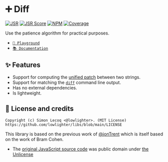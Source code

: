 # ➕ Diff

[![JSR](https://jsr.io/badges/@libs/diff)](https://jsr.io/@libs/diff) [![JSR Score](https://jsr.io/badges/@libs/diff/score)](https://jsr.io/@libs/diff)
[![NPM](https://img.shields.io/npm/v/@lowlighter%2Fdiff?logo=npm&labelColor=cb0000&color=183e4e)](https://www.npmjs.com/package/@lowlighter/diff) [![Coverage](https://libs-coverage.lecoq.io/diff/badge.svg)](https://libs-coverage.lecoq.io/diff)

Use the patience algorithm for practical purposes.

- [`🦕 Playground`](https://libs.lecoq.io/diff)
- [`📚 Documentation`](https://jsr.io/@libs/diff/doc)

## ✨ Features

- Support for computing the [unified patch](https://opensource.com/article/18/8/diffs-patches) between two strings.
- Support for matching the [`diff`](https://www.man7.org/linux/man-pages/man1/diff.1.html) command line output.
- Has no external dependencies.
- Is lightweight.

## 📜 License and credits

```plaintext
Copyright (c) Simon Lecoq <@lowlighter>. (MIT License)
https://github.com/lowlighter/libs/blob/main/LICENSE
```

This library is based on the previous work of [@jonTrent](https://github.com/jonTrent) which is itself based on the work of Bram Cohen.

- The [original JavaScript source code](https://github.com/jonTrent/PatienceDiff/blob/dev/PatienceDiff.js) was public domain under [the Unlicense](https://raw.githubusercontent.com/jonTrent/PatienceDiff/master/UNLICENSE.txt)

